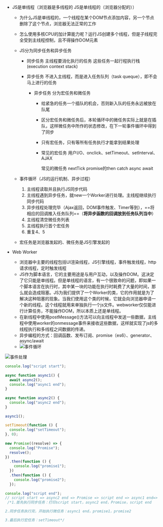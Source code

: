 - JS是单线程（浏览器是多线程的 JS是单线程的（浏览器分配的））

  - 为什么JS是单线程的，一个线程在某个DOM节点添加内容，另一个节点删除了这个节点，浏览器无法正常的工作

  - 怎么使用多核CPU的加计算能力呢？运行JS创建多个线程，但是子线程完全受到主线程控制，且不得操作DOM元素

  - JS分为同步任务和异步任务

    - 同步任务  主线程要消化执行的任务 这些任务一起行程执行栈(execution context stack)

    - 异步任务 不进入主线程，而是进入任务队列（task queque），即不会马上进行的任务

      - 异步任务 分为宏任务和微任务

        - 给紧急的任务一个插队的机会，否则新入队的任务永远被放在队尾

        - 区分宏任务和微任务后，本轮循环中的微任务实际上就是在插队，这样微任务中所作的状态修改，在下一轮事件循环中得到了同步

        - 只有宏任务，只有等所有任务执行才能拿到结果处理

        - 常见的宏任务  用户I/O、onclick、setTimeout、setInterval、AJAX

          常见的微任务  nextTick promise的then catch async await

  - 事件循环（JS的运行机制、异步过程）

    1. 主线程读取并且执行JS同步代码
    2. 主线程遇到异步任务，就new一个Worker进行处理。主线程继续执行同步代码
    3. 异步线程处理完毕（Ajax返回，DOM事件触发、Timer等到），==将相应的回调推入任务队列==（**将异步函数的回调放到任务队列当中**）
    4. 主线程清空微任务列表
    5. 主线程执行首个宏任务
    6. 重复4、5

  - 宏任务是浏览器发起的、微任务是JS引擎发起的

- Web Worker

  - 浏览器中主要的线程包括UI渲染线程，JS引擎线程，事件触发线程，http请求线程，定时触发线程
  - JS作为脚本语言，它的主要用途是与用户互动，以及操作DOM。这决定了它只能是单线程。但是单线程的语言，有一个很致命的问题，即如果一个脚本语言在执行时，其中某一块的功能在执行时耗费了大量的时间，那么就会造成阻塞。JS为我们提供了一个Worker的类，它的作用就是为了解决这种阻塞的现象。当我们使用这个类的时候，它就会向浏览器申请一个新的线程。这个线程就用来单独执行一个js文件。webworker仅仅能进行计算任务，不能操作DOM，所以本质上还是单线程。
  - 在新线程中使用postMessage()方法可以向主线程中发送一些数据，主线程中使用worker的onmessage事件来接收这些数据，这样就实现了js的多线程执行和多线程之间数据的传递。
  - 异步编程的方式：回调函数、发布订阅、promise（es6）、generator、async/await
  - ![事件循环](D:\study_workspace\interview\img\事件循环.png)

![事件处理](D:\study_workspace\interview\img\事件处理.jpg)

```js
console.log("script start");
​
async function async1() {
  await async2();
  console.log("async1 end");
}
​
async function async2() {
  console.log("async2 end");
}
​
async1();
 
setTimeout(function () {
  console.log("setTimeout");
}, 0);
 
new Promise((resolve) => {
  console.log("Promise");
  resolve();
})
  .then(function () {
    console.log("promise1");
  })
  .then(function () {
    console.log("promise2");
  });
 
console.log("script end");
// script start => async2 end => Promise => script end => async1 end=> promise1 => promise2 => setTimeout
 /*1.首先执行同步任务：打印script start，async2 end，Promise，script end

2.同步任务执行完，开始执行微任务：async1 end，promise1，promise2

3.最后执行宏任务：setTimeout*/
```

